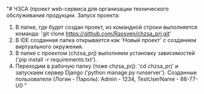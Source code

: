"# ЧЗСА (проект web-сервиса для организации технического обслуживания продукции.
Запуск проекта:
1. В папке, где будет создан проект, из командной строки выполняется команда: 'git clone https://github.com/Rassven/chzsa_prj.git'
2. В IDE созданная папка открывается как 'Новый проект' с созданием виртуального окружения.
3. В папке с проектом (chzsa_prj) выполняем установку зависимостей ('pip install -r requirements.txt').
4. Переходим в рабочую папку (тоже chzsa_prj): 'cd chzsa_prj' и запускаем сервер Django ('python manage.py runserver').
Созданные пользователи (Логин - Пароль):
Admin - 1234,
TestUserName - 88-77-U0
"